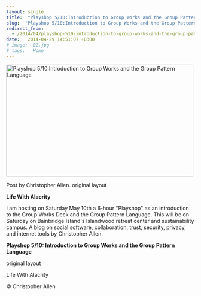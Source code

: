 ```yaml
---
layout: single
title:  "Playshop 5/10:Introduction to Group Works and the Group Pattern Language"
slug:  "Playshop 5/10:Introduction to Group Works and the Group Pattern Language"
redirect_from:
  - /2014/04/playshop-510-introduction-to-group-works-and-the-group-pattern-language/
date:   2014-04-29 14:51:07 +0300
# image:  02.jpg
# tags:   Home
---
```


<img width="500" height="300" src="{{ site.url }}{{ site.baseurl }}/assets/images/SHARE_spot2_soup-300x300.jpg" alt="Playshop 5/10:Introduction to Group Works and the Group Pattern Language"/> 

Post by Christopher Allen. original layout

**Life With Alacrity**

I am hosting on Saturday May 10th a 6-hour "Playshop" as an introduction to the Group Works Deck and the Group Pattern Language. This will be on Saturday on Bainbridge Island's Islandwood retreat center and sustainability campus.
A blog on social software, collaboration, trust, security, privacy, and internet tools by Christopher Allen.

**Playshop 5/10: Introduction to Group Works and the Group Pattern Language**


original layout

Life With Alacrity

© Christopher Allen
